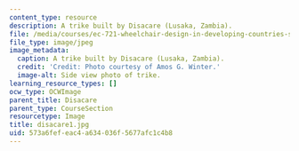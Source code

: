 ```yaml
---
content_type: resource
description: A trike built by Disacare (Lusaka, Zambia).
file: /media/courses/ec-721-wheelchair-design-in-developing-countries-spring-2009/573a6fefeac4a634036f5677afc1c4b8_disacare1.jpg
file_type: image/jpeg
image_metadata:
  caption: A trike built by Disacare (Lusaka, Zambia).
  credit: 'Credit: Photo courtesy of Amos G. Winter.'
  image-alt: Side view photo of trike.
learning_resource_types: []
ocw_type: OCWImage
parent_title: Disacare
parent_type: CourseSection
resourcetype: Image
title: disacare1.jpg
uid: 573a6fef-eac4-a634-036f-5677afc1c4b8
---
```

